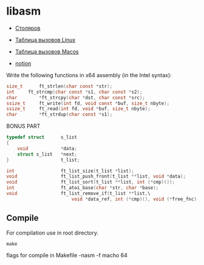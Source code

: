 # libasm

* [Столяров](http://www.stolyarov.info/books/asm_unix)

* [Таблица вызовов Linux](https://chromium.googlesource.com/chromiumos/docs/+/master/constants/syscalls.md#x86_64-64_bit)
* [Таблица вызовов Macos](https://opensource.apple.com/source/xnu/xnu-1504.3.12/bsd/kern/syscalls.master)
* [notion](https://www.notion.so/LibASM-eaf6e4370032461398127c5f41d12279)

Write the following functions in x64 assembly (in the Intel syntax):
```C
size_t		ft_strlen(char const *str);
int		ft_strcmp(char const *s1, char const *s2);
char		*ft_strcpy(char *dst, char const *src);
ssize_t		ft_write(int fd, void const *buf, size_t nbyte);
ssize_t		ft_read(int fd, void *buf, size_t nbyte);
char		*ft_strdup(char const *s1);
```


BONUS PART
```C
typedef struct		s_list
{
	void			*data;
	struct s_list	*next;
}					t_list;

int					ft_list_size(t_list *list);
void				ft_list_push_front(t_list **list, void *data);
void				ft_list_sort(t_list **list, int	(*cmp)());
int					ft_atoi_base(char *str, char *base);
void				ft_list_remove_if(t_list **list,\
						void *data_ref, int (*cmp)(), void (*free_fnc)(void *));

```

## Compile
For compilation use in root directory.
```shell 
make
```
flags for compile in Makefile -nasm -f macho 64
